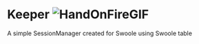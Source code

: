 # Keeper ![HandOnFireGIF](https://user-images.githubusercontent.com/107104144/178217852-f0c9622f-b422-4b5b-9a66-26c47a690f59.gif)

A simple SessionManager created for Swoole using Swoole table 
